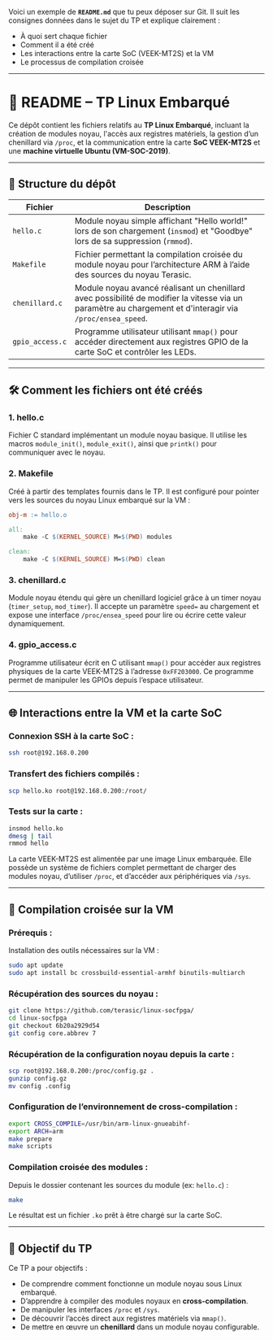 Voici un exemple de **`README.md`** que tu peux déposer sur Git. Il suit les consignes données dans le sujet du TP et explique clairement :

- À quoi sert chaque fichier  
- Comment il a été créé  
- Les interactions entre la carte SoC (VEEK-MT2S) et la VM  
- Le processus de compilation croisée  

---

# 🧾 README – TP Linux Embarqué

Ce dépôt contient les fichiers relatifs au **TP Linux Embarqué**, incluant la création de modules noyau, l'accès aux registres matériels, la gestion d’un chenillard via `/proc`, et la communication entre la carte **SoC VEEK-MT2S** et une **machine virtuelle Ubuntu (VM-SOC-2019)**.

---

## 📁 Structure du dépôt

| Fichier | Description |
|--------|-------------|
| `hello.c` | Module noyau simple affichant "Hello world!" lors de son chargement (`insmod`) et "Goodbye" lors de sa suppression (`rmmod`). |
| `Makefile` | Fichier permettant la compilation croisée du module noyau pour l’architecture ARM à l’aide des sources du noyau Terasic. |
| `chenillard.c` | Module noyau avancé réalisant un chenillard avec possibilité de modifier la vitesse via un paramètre au chargement et d'interagir via `/proc/ensea_speed`. |
| `gpio_access.c` | Programme utilisateur utilisant `mmap()` pour accéder directement aux registres GPIO de la carte SoC et contrôler les LEDs. |

---

## 🛠️ Comment les fichiers ont été créés

### 1. **hello.c**
Fichier C standard implémentant un module noyau basique. Il utilise les macros `module_init()`, `module_exit()`, ainsi que `printk()` pour communiquer avec le noyau.

### 2. **Makefile**
Créé à partir des templates fournis dans le TP. Il est configuré pour pointer vers les sources du noyau Linux embarqué sur la VM :
```makefile
obj-m := hello.o

all:
    make -C $(KERNEL_SOURCE) M=$(PWD) modules

clean:
    make -C $(KERNEL_SOURCE) M=$(PWD) clean
```

### 3. **chenillard.c**
Module noyau étendu qui gère un chenillard logiciel grâce à un timer noyau (`timer_setup`, `mod_timer`). Il accepte un paramètre `speed=` au chargement et expose une interface `/proc/ensea_speed` pour lire ou écrire cette valeur dynamiquement.

### 4. **gpio_access.c**
Programme utilisateur écrit en C utilisant `mmap()` pour accéder aux registres physiques de la carte VEEK-MT2S à l’adresse `0xFF203000`. Ce programme permet de manipuler les GPIOs depuis l’espace utilisateur.

---

## 🌐 Interactions entre la VM et la carte SoC

### Connexion SSH à la carte SoC :
```bash
ssh root@192.168.0.200
```

### Transfert des fichiers compilés :
```bash
scp hello.ko root@192.168.0.200:/root/
```

### Tests sur la carte :
```bash
insmod hello.ko
dmesg | tail
rmmod hello
```

La carte VEEK-MT2S est alimentée par une image Linux embarquée. Elle possède un système de fichiers complet permettant de charger des modules noyau, d’utiliser `/proc`, et d’accéder aux périphériques via `/sys`.

---

## 🔀 Compilation croisée sur la VM

### Prérequis :
Installation des outils nécessaires sur la VM :
```bash
sudo apt update
sudo apt install bc crossbuild-essential-armhf binutils-multiarch
```

### Récupération des sources du noyau :
```bash
git clone https://github.com/terasic/linux-socfpga/
cd linux-socfpga
git checkout 6b20a2929d54
git config core.abbrev 7
```

### Récupération de la configuration noyau depuis la carte :
```bash
scp root@192.168.0.200:/proc/config.gz .
gunzip config.gz
mv config .config
```

### Configuration de l’environnement de cross-compilation :
```bash
export CROSS_COMPILE=/usr/bin/arm-linux-gnueabihf-
export ARCH=arm
make prepare
make scripts
```

### Compilation croisée des modules :
Depuis le dossier contenant les sources du module (ex: `hello.c`) :
```bash
make
```

Le résultat est un fichier `.ko` prêt à être chargé sur la carte SoC.

---

## 🧪 Objectif du TP

Ce TP a pour objectifs :
- De comprendre comment fonctionne un module noyau sous Linux embarqué.
- D’apprendre à compiler des modules noyaux en **cross-compilation**.
- De manipuler les interfaces `/proc` et `/sys`.
- De découvrir l’accès direct aux registres matériels via `mmap()`.
- De mettre en œuvre un **chenillard** dans un module noyau configurable.

